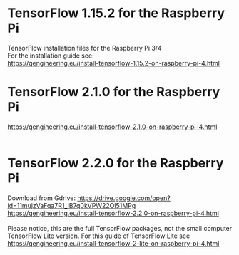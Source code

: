 # TensorFlow 1.15.2 for the Raspberry Pi
TensorFlow installation files for the Raspberry Pi 3/4
<br/>
For the installation guide see: <br/>
https://qengineering.eu/install-tensorflow-1.15.2-on-raspberry-pi-4.html <br/>
# TensorFlow 2.1.0 for the Raspberry Pi
https://qengineering.eu/install-tensorflow-2.1.0-on-raspberry-pi-4.html <br/> <br/>
# TensorFlow 2.2.0 for the Raspberry Pi
Download from Gdrive: https://drive.google.com/open?id=11mujzVaFqa7R1_lB7q0kVPW22Ol51MPg <br/>
https://qengineering.eu/install-tensorflow-2.2.0-on-raspberry-pi-4.html <br/><br/>
Please notice, this are the full TensorFlow packages, not the small computer TensorFlow Lite version.
For this guide of TensorFlow Lite see https://qengineering.eu/install-tensorflow-2-lite-on-raspberry-pi-4.html <br/>
<br/>
